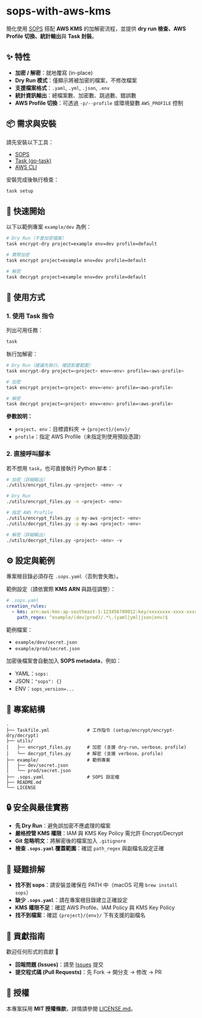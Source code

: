 # sops-with-aws-kms

簡化使用 [SOPS](https://getsops.io) 搭配 **AWS KMS** 的加解密流程，並提供 **dry run 檢查、AWS Profile 切換、統計輸出**與 **Task 封裝**。

## ✨ 特性

* **加密 / 解密**：就地覆寫 (in-place)
* **Dry Run 模式**：僅顯示將被加密的檔案，不修改檔案
* **支援檔案格式**：`.yaml`, `.yml`, `.json`, `.env`
* **統計資訊輸出**：總檔案數、加密數、跳過數、錯誤數
* **AWS Profile 切換**：可透過 `-p/--profile` 或環境變數 `AWS_PROFILE` 控制

## 📦 需求與安裝

請先安裝以下工具：

* [SOPS](https://getsops.io/docs/#download)
* [Task (go-task)](https://taskfile.dev/docs/installation)
* [AWS CLI](https://docs.aws.amazon.com/zh_tw/cli/latest/userguide/getting-started-install.html)

安裝完成後執行檢查：

```bash
task setup
```

## 🚀 快速開始

以下以範例專案 `example/dev` 為例：

```bash
# Dry Run（不會加密檔案）
task encrypt-dry project=example env=dev profile=default

# 實際加密
task encrypt project=example env=dev profile=default

# 解密
task decrypt project=example env=dev profile=default
```

## 🔧 使用方式

### 1. 使用 Task 指令

列出可用任務：

```bash
task
```

執行加解密：

```bash
# Dry Run（建議先執行，確認影響範圍）
task encrypt-dry project=<project> env=<env> profile=<aws-profile>

# 加密
task encrypt project=<project> env=<env> profile=<aws-profile>

# 解密
task decrypt project=<project> env=<env> profile=<aws-profile>
```

**參數說明：**

* `project`、`env`：目標資料夾 → `{project}/{env}/`
* `profile`：指定 AWS Profile（未指定則使用預設憑證）

### 2. 直接呼叫腳本

若不想用 `task`，也可直接執行 Python 腳本：

```bash
# 加密（詳細輸出）
./utils/encrypt_files.py <project> <env> -v

# Dry Run
./utils/encrypt_files.py -n <project> <env>

# 指定 AWS Profile
./utils/encrypt_files.py -p my-aws <project> <env>
./utils/decrypt_files.py -p my-aws <project> <env>

# 解密（詳細輸出）
./utils/decrypt_files.py <project> <env> -v
```

## ⚙️ 設定與範例

專案根目錄必須存在 `.sops.yaml`（否則會失敗）。

範例設定（請依實際 **KMS ARN** 與路徑調整）：

```yaml
# .sops.yaml
creation_rules:
  - kms: arn:aws:kms:ap-southeast-1:123456789012:key/xxxxxxxx-xxxx-xxxx-xxxx-xxxxxxxxxxxx
    path_regex: ^example/(dev|prod)/.*\.(yaml|yml|json|env)$
```

範例檔案：

* `example/dev/secret.json`
* `example/prod/secret.json`

加密後檔案會自動加入 **SOPS metadata**，例如：

* YAML：`sops:`
* JSON：`"sops": {}`
* ENV：`sops_version=...`

## 📂 專案結構

```
.
├── Taskfile.yml              # 工作指令 (setup/encrypt/encrypt-dry/decrypt)
├── utils/
│   ├── encrypt_files.py      # 加密 (支援 dry-run、verbose、profile)
│   └── decrypt_files.py      # 解密 (支援 verbose、profile)
├── example/                  # 範例專案
│   ├── dev/secret.json
│   └── prod/secret.json
├── .sops.yaml                # SOPS 設定檔
├── README.md
└── LICENSE
```

## 🔒 安全與最佳實務

* **先 Dry Run**：避免誤加密不應處理的檔案
* **嚴格控管 KMS 權限**：IAM 與 KMS Key Policy 需允許 Encrypt/Decrypt
* **Git 忽略明文**：將解密後的檔案加入 `.gitignore`
* **檢查 `.sops.yaml` 覆蓋範圍**：確認 `path_regex` 與副檔名設定正確

## 🐞 疑難排解

* **找不到 sops**：請安裝並確保在 PATH 中（macOS 可用 `brew install sops`）
* **缺少 `.sops.yaml`**：請在專案根目錄建立正確設定
* **KMS 權限不足**：確認 AWS Profile、IAM Policy 與 KMS Key Policy
* **找不到檔案**：確認 `{project}/{env}/` 下有支援的副檔名

## 🤝 貢獻指南

歡迎任何形式的貢獻 🎉

* **回報問題 (Issues)**：請至 [Issues](https://github.com/junminhong/sops-with-aws-kms/issues) 提交
* **提交程式碼 (Pull Requests)**：先 Fork → 開分支 → 修改 → PR

## 📜 授權

本專案採用 **MIT 授權條款**，詳情請參閱 [LICENSE.md](LICENSE.md)。
